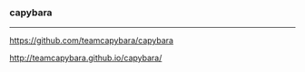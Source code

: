 ### capybara
---

https://github.com/teamcapybara/capybara

http://teamcapybara.github.io/capybara/




















